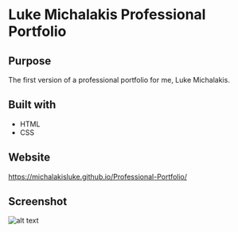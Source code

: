 # Luke Michalakis Professional Portfolio
## Purpose
The first version of a professional portfolio for me, Luke Michalakis.

## Built with 
* HTML
* CSS

## Website
https://michalakisluke.github.io/Professional-Portfolio/

## Screenshot
![alt text](https://github.com/michalakisluke/Professional-Portfolio/blob/main/screenshot.jpg?raw=true)

